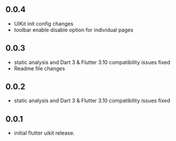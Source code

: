 ## 0.0.4

* UIKit init config changes
* toolbar enable disable option for individual pages
## 0.0.3

* static analysis and Dart 3 & Flutter 3.10 compatibility issues fixed
* Readme file changes
## 0.0.2

* static analysis and Dart 3 & Flutter 3.10 compatibility issues fixed
## 0.0.1

* initial flutter uikit release.